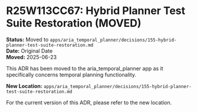 # R25W113CC67: Hybrid Planner Test Suite Restoration (MOVED)

<!-- @adr_serial R25W113CC67 -->

**Status:** Moved to `apps/aria_temporal_planner/decisions/155-hybrid-planner-test-suite-restoration.md`  
**Date:** Original Date  
**Moved:** 2025-06-23

This ADR has been moved to the aria_temporal_planner app as it specifically concerns temporal planning functionality.

**New Location:** `apps/aria_temporal_planner/decisions/155-hybrid-planner-test-suite-restoration.md`

For the current version of this ADR, please refer to the new location.
